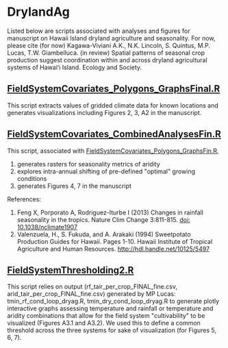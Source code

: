 # DrylandAg
Listed below are scripts associated with analyses and figures for manuscript on Hawaii Island dryland agriculture and seasonality.  For now, please cite (for now) Kagawa-Viviani A.K., N.K. Lincoln, S. Quintus, M.P. Lucas, T.W. Giambelluca. (in review) Spatial patterns of seasonal crop production suggest coordination within and across dryland agricultural systems of Hawaiʻi Island. Ecology and Society.

## [FieldSystemCovariates_Polygons_GraphsFinal.R](https://github.com/akkagawa/DrylandAg/blob/master/FieldSystemCovariates_Polygons_GraphsFin.R)
This script extracts values of gridded climate data for known locations and generates visualizations including Figures 2, 3, A2 in the manuscript.

## [FieldSystemCovariates_CombinedAnalysesFin.R](https://github.com/akkagawa/DrylandAg/blob/master/FieldSystemCovariates_CombinedAnalysesFin.R)
This script, associated with [FieldSystemCovariates_Polygons_GraphsFin.R](https://github.com/akkagawa/DrylandAg/blob/master/FieldSystemCovariates_Polygons_GraphsFin.R), 
1) generates rasters for seasonality metrics of aridity
2) explores intra-annual shifting of pre-defined "optimal" growing conditions
3) generates Figures 4, 7 in the manuscript

References: 
1. Feng X, Porporato A, Rodriguez-Iturbe I (2013) Changes in rainfall seasonality in the tropics. Nature Clim Change 3:811-815. [doi: 10.1038/nclimate1907](https://www.nature.com/articles/nclimate1907)
2. Valenzuela, H., S. Fukuda, and A. Arakaki (1994) Sweetpotato Production Guides for Hawaii. Pages 1-10. Hawaii Institute of Tropical Agriculture and Human Resources. http://hdl.handle.net/10125/5497

## [FieldSystemThresholding2.R](https://github.com/akkagawa/DrylandAg/blob/master/FieldSystemThresholding3.R)
This script relies on output (rf_tair_per_crop_FINAL_fine.csv, arid_tair_per_crop_FINAL_fine.csv)  generated by MP Lucas: tmin_rf_cond_loop_dryag.R, tmin_dry_cond_loop_dryag.R to generate plotly interactive graphs assessing temperature and rainfall or temperature and aridity combinations that allow for the field system "cultivability" to be visualized (Figures A3.1 and A3.2).  We used this to define a common threshold across the three systems for sake of visualization (for Figures 5, 6, 7).

